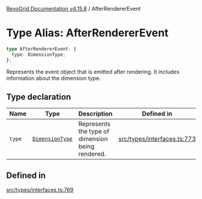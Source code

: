 [RevoGrid Documentation v4.15.8](README.md) / AfterRendererEvent

# Type Alias: AfterRendererEvent

```ts
type AfterRendererEvent: {
  type: DimensionType;
};
```

Represents the event object that is emitted after rendering.
It includes information about the dimension type.

## Type declaration

| Name | Type | Description | Defined in |
| ------ | ------ | ------ | ------ |
| `type` | [`DimensionType`](TypeAlias.DimensionType.md) | Represents the type of dimension being rendered. | [src/types/interfaces.ts:773](https://github.com/revolist/revogrid/blob/2ac43d2713c9d394ff33675f959c6432bf5aa023/src/types/interfaces.ts#L773) |

## Defined in

[src/types/interfaces.ts:769](https://github.com/revolist/revogrid/blob/2ac43d2713c9d394ff33675f959c6432bf5aa023/src/types/interfaces.ts#L769)

